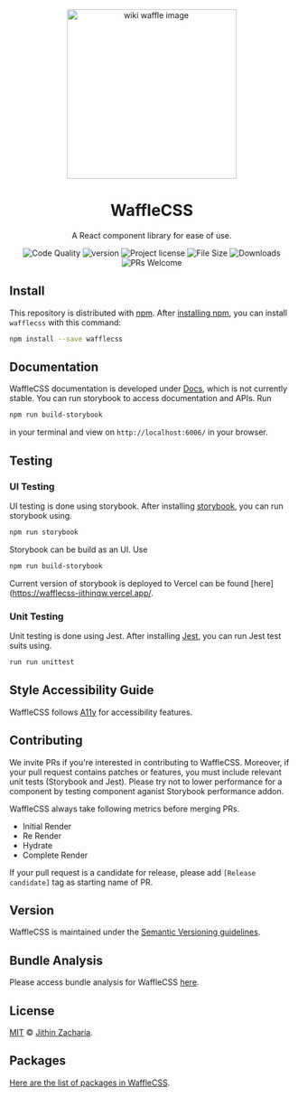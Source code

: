 <div align="center">
    <a href="https://wafflecss-jithinqw.vercel.app/" target="_blank">
        <img 
            src="https://upload.wikimedia.org/wikipedia/commons/5/5b/Waffles_with_Strawberries.jpg" 
            width="300px" 
            alt="wiki waffle image"
        />
    </a>
</div>

<h1 align="center">WaffleCSS</h1>
<p align="center">A React component library for ease of use.</p>

<div align="center">

![Code Quality](https://img.shields.io/lgtm/grade/javascript/github/Jithinqw/wafflecss)
![version](https://img.shields.io/npm/v/wafflecss)
![Project license](https://img.shields.io/badge/license-MIT-blue.svg)
![File Size](https://img.shields.io/bundlephobia/minzip/wafflecss)
![Downloads](https://img.shields.io/npm/dm/wafflecss)
![PRs Welcome](https://img.shields.io/badge/PRs-welcome-brightgreen.svg)

</div>

## Install

This repository is distributed with [npm](https://www.npmjs.com/). After [installing npm](https://docs.npmjs.com/downloading-and-installing-node-js-and-npm), you can install `wafflecss` with this command:

```sh
npm install --save wafflecss
```

## Documentation

WaffleCSS documentation is developed under [Docs](wafflecss-docs.vercel.app/), which is
not currently stable. You can run storybook to access documentation and APIs.
Run 

```sh
npm run build-storybook
```

in your terminal and view on `http://localhost:6006/` in your browser.

## Testing

### UI Testing

UI testing is done using storybook. After installing [storybook](https://storybook.js.org/), you can run 
storybook using.

```sh
npm run storybook
```

Storybook can be build as an UI. Use

```sh
npm run build-storybook
```

Current version of storybook is deployed to Vercel can be found [here](https://wafflecss-jithinqw.vercel.app/.

### Unit Testing

Unit testing is done using Jest. After installing [Jest](https://jestjs.io/), you can run Jest test suits using.

```sh
run run unittest
```

## Style Accessibility Guide

WaffleCSS follows [A11y](https://a11y-style-guide.com/style-guide/section-general.html) for 
accessibility features.

## Contributing

We invite PRs if you're interested in contributing to WaffleCSS. Moreover, if your pull request contains patches or features, you must include relevant unit tests (Storybook and Jest). Please try not to lower performance for a component by testing component aganist Storybook performance addon.

WaffleCSS always take following metrics before merging PRs.

- Initial Render
- Re Render
- Hydrate
- Complete Render

If your pull request is a candidate for release, please add `[Release candidate]` tag as starting name of PR.

## Version

WaffleCSS is maintained under the [Semantic Versioning guidelines](https://semver.org/).

## Bundle Analysis

Please access bundle analysis for WaffleCSS [here](https://bundlephobia.com/package/wafflecss@1.0.46).

## License

[MIT](./LICENSE) &copy; [Jithin Zacharia](https://jithinqw.github.io/).

## Packages

[Here are the list of packages in WaffleCSS](./packages.md).